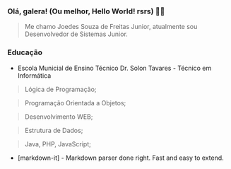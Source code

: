### Olá, galera! (Ou melhor, Hello World! rsrs) 👋👋

> Me chamo Joedes Souza de Freitas Junior, atualmente sou Desenvolvedor de Sistemas Junior. 

### Educação

* Escola Municial de Ensino Técnico Dr. Solon Tavares - Técnico em Informática
> Lógica de Programação;

> Programação Orientada a Objetos;

> Desenvolvimento WEB;

> Estrutura de Dados;

> Java, PHP, JavaScript;



* [markdown-it] - Markdown parser done right. Fast and easy to extend.
